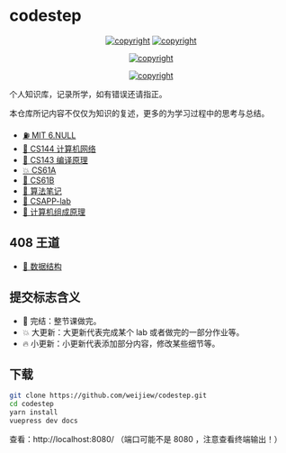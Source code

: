# codestep

<center>

<a href="https://cs.weijiew.com/"><img src="https://img.shields.io/badge/Github%20Pages-CodeStep-brightgreen" alt="copyright"/></a>
<a href="License: CC BY-SA 4.0"><img src="https://img.shields.io/github/license/weijiew/codestep?color=265ca2&labelColor=212c42)](http://creativecommons.org/licenses/by-sa/4.0/" alt="copyright"/></a>

<a href="mailto:jiewei314@gmail.com"><img src="https://img.shields.io/badge/email-jiewei314@gmail.com-blueviolet?style=for-the-badge&logo=google&color=fd79a8" alt="copyright"/></a>

<a href="https://weijiew.com"><img src="https://img.shields.io/badge/blog-weijiew.com-blueviolet?style=for-the-badge&logo=vercel&color=6c5ce7" alt="copyright"/></a>


</center>

个人知识库，记录所学，如有错误还请指正。

本仓库所记内容不仅仅为知识的复述，更多的为学习过程中的思考与总结。

- [⛽ MIT 6.NULL](https://cs.weijiew.com/book/missing/ch0.html)
- [🍋 CS144 计算机网络](https://cs.weijiew.com/book/co/ch0.html) 
- [🤡 CS143 编译原理](https://weijiew.com/book/compile/ch0.html)
- [💥 CS61A](https://weijiew.com/book/cs61a/ch0.html) 
- [💫 CS61B](https://weijiew.com/book/cs61b/ch0.html) 
- [🚀 算法笔记](https://github.com/weijiew/my-alg)
- [🥞 CSAPP-lab](https://weijiew.com/book/csapp/ch1.html) 
- [🌌 计算机组成原理](https://weijiew.com/book/co/ch0.html) 


## 408 王道

- [🚧 数据结构](https://cs.weijiew.com/book/ds/ch0.html)

## 提交标志含义

* 🚀 完结：整节课做完。
* 💥 大更新：大更新代表完成某个 lab 或者做完的一部分作业等。
* 🔥 小更新：小更新代表添加部分内容，修改某些细节等。

## 下载

```bash
git clone https://github.com/weijiew/codestep.git
cd codestep
yarn install
vuepress dev docs
```

查看：http://localhost:8080/ （端口可能不是 8080 ，注意查看终端输出！）